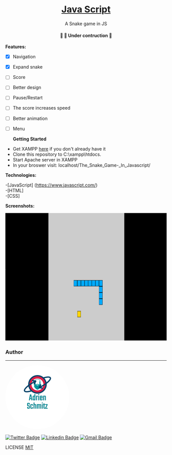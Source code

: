 <h1 align="center">
    <a href="https://www.javascript.com/" width="300" height="300" > Java Script</a>
</h1>
<p align="center"> A Snake game in JS</p>
 

<h4 align="center"> 
	🚧   🚀 Under contruction  🚧
</h4>

<b>Features:</b>

- [x] Navigation
- [x] Expand snake
- [ ] Score
- [ ] Better design
- [ ] Pause/Restart
- [ ] The score increases speed
- [ ] Better animation
- [ ] Menu


  <b>Getting Started</b>

- Get XAMPP <a href="https://www.apachefriends.org/pt_br/index.html" rel="nofollow">here</a> if you don't already have it 
- Clone this repository to C:\xampp\htdocs.
- Start Apache server in XAMPP
- In your broswer visit: localhost/The_Snake_Game-_In_Javascript/


<b>Technologies:</b>

 -[JavaScript] (<a href="https://www.javascript.com/" rel="nofollow">https://www.javascript.com/</a>)<br/>
 -[HTML]<br>
 -[CSS]
 

<b>Screenshots:</b>
 


  <img alt="screenchot" title="Profile Page" src="/assets/screenshotsnake.png" width="854" height="398" />

 
 
 
### Author
---

 <img style="border-radius: 50%;" src="/assets/adrien_logo.png" alt=""/>

[![Twitter Badge](https://img.shields.io/badge/-@adrienschmitz-1ca0f1?style=flat-square&labelColor=1ca0f1&logo=twitter&logoColor=white&link=https://twitter.com/adrienschmitz)](https://twitter.com/adrienschmitz) [![Linkedin Badge](https://img.shields.io/badge/-adrienschmitz-blue?style=flat-square&logo=Linkedin&logoColor=white&link=https://www.linkedin.com/in/adrienschmitz/)](https://www.linkedin.com/in/adrienschmitz/) 
[![Gmail Badge](https://img.shields.io/badge/-adriens.schmitz@gmail.com-c14438?style=flat-square&logo=Gmail&logoColor=white&link=mailto:adrien.schmitz@gmail.com)](mailto:adrien.schmitz@gmail.com)

LICENSE <a href="https://github.com//adrienschmitz/The_Snake_Game-_In_Javascript/blob/main/LICENSE">MIT</a>
